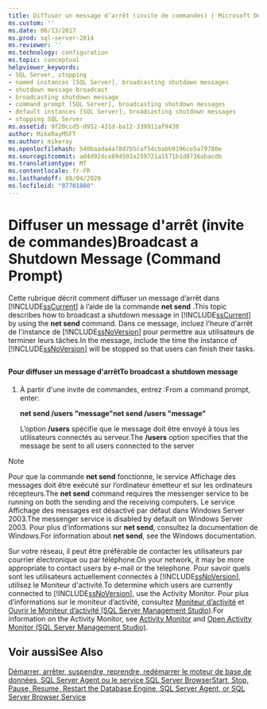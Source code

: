 ```yaml
---
title: Diffuser un message d’arrêt (invite de commandes) | Microsoft Docs
ms.custom: ''
ms.date: 06/13/2017
ms.prod: sql-server-2014
ms.reviewer: ''
ms.technology: configuration
ms.topic: conceptual
helpviewer_keywords:
- SQL Server, stopping
- named instances [SQL Server], broadcasting shutdown messages
- shutdown message broadcast
- broadcasting shutdown message
- command prompt [SQL Server], broadcasting shutdown messages
- default instances [SQL Server], broadcasting shutdown messages
- stopping SQL Server
ms.assetid: 9f20ccd5-d952-431d-ba12-339911af9430
author: MikeRayMSFT
ms.author: mikeray
ms.openlocfilehash: 540baada4a78d7b5caf54cbabb9196ce5a79780e
ms.sourcegitcommit: ad4d92dce894592a259721a1571b1d8736abacdb
ms.translationtype: MT
ms.contentlocale: fr-FR
ms.lasthandoff: 08/04/2020
ms.locfileid: "87701880"
---
```

# <a name="broadcast-a-shutdown-message-command-prompt"></a><span data-ttu-id="492ba-102">Diffuser un message d'arrêt (invite de commandes)</span><span class="sxs-lookup"><span data-stu-id="492ba-102">Broadcast a Shutdown Message (Command Prompt)</span></span>
  <span data-ttu-id="492ba-103">Cette rubrique décrit comment diffuser un message d’arrêt dans [!INCLUDE[ssCurrent](../../includes/sscurrent-md.md)] à l’aide de la commande **net send** .</span><span class="sxs-lookup"><span data-stu-id="492ba-103">This topic describes how to broadcast a shutdown message in [!INCLUDE[ssCurrent](../../includes/sscurrent-md.md)] by using the **net send** command.</span></span> <span data-ttu-id="492ba-104">Dans ce message, incluez l'heure d'arrêt de l'instance de [!INCLUDE[ssNoVersion](../../includes/ssnoversion-md.md)] pour permettre aux utilisateurs de terminer leurs tâches.</span><span class="sxs-lookup"><span data-stu-id="492ba-104">In the message, include the time the instance of [!INCLUDE[ssNoVersion](../../includes/ssnoversion-md.md)] will be stopped so that users can finish their tasks.</span></span>  
  
##  <a name="SSMSProcedure"></a>  
  
#### <a name="to-broadcast-a-shutdown-message"></a><span data-ttu-id="492ba-105">Pour diffuser un message d'arrêt</span><span class="sxs-lookup"><span data-stu-id="492ba-105">To broadcast a shutdown message</span></span>  
  
1.  <span data-ttu-id="492ba-106">À partir d'une invite de commandes, entrez :</span><span class="sxs-lookup"><span data-stu-id="492ba-106">From a command prompt, enter:</span></span>  
  
     <span data-ttu-id="492ba-107">**net send /users "message"**</span><span class="sxs-lookup"><span data-stu-id="492ba-107">**net send /users "message"**</span></span>  
  
     <span data-ttu-id="492ba-108">L’option **/users** spécifie que le message doit être envoyé à tous les utilisateurs connectés au serveur.</span><span class="sxs-lookup"><span data-stu-id="492ba-108">The **/users** option specifies that the message be sent to all users connected to the server</span></span>  
  
> [!NOTE]  
>  <span data-ttu-id="492ba-109">Pour que la commande **net send** fonctionne, le service Affichage des messages doit être exécuté sur l’ordinateur émetteur et sur les ordinateurs récepteurs.</span><span class="sxs-lookup"><span data-stu-id="492ba-109">The **net send** command requires the messenger service to be running on both the sending and the receiving computers.</span></span> <span data-ttu-id="492ba-110">Le service Affichage des messages est désactivé par défaut dans Windows Server 2003.</span><span class="sxs-lookup"><span data-stu-id="492ba-110">The messenger service is disabled by default on Windows Server 2003.</span></span> <span data-ttu-id="492ba-111">Pour plus d’informations sur **net send**, consultez la documentation de Windows.</span><span class="sxs-lookup"><span data-stu-id="492ba-111">For information about **net send**, see the Windows documentation.</span></span>  
  
 <span data-ttu-id="492ba-112">Sur votre réseau, il peut être préférable de contacter les utilisateurs par courrier électronique ou par téléphone.</span><span class="sxs-lookup"><span data-stu-id="492ba-112">On your network, it may be more appropriate to contact users by e-mail or the telephone.</span></span> <span data-ttu-id="492ba-113">Pour savoir quels sont les utilisateurs actuellement connectés à [!INCLUDE[ssNoVersion](../../includes/ssnoversion-md.md)], utilisez le Moniteur d'activité.</span><span class="sxs-lookup"><span data-stu-id="492ba-113">To determine which users are currently connected to [!INCLUDE[ssNoVersion](../../includes/ssnoversion-md.md)], use the Activity Monitor.</span></span> <span data-ttu-id="492ba-114">Pour plus d’informations sur le moniteur d’activité, consultez [Moniteur d’activité](../../relational-databases/performance-monitor/activity-monitor.md) et [Ouvrir le Moniteur d’activité &#40;SQL Server Management Studio&#41;](../../relational-databases/performance-monitor/open-activity-monitor-sql-server-management-studio.md).</span><span class="sxs-lookup"><span data-stu-id="492ba-114">For information on the Activity Monitor, see [Activity Monitor](../../relational-databases/performance-monitor/activity-monitor.md) and [Open Activity Monitor &#40;SQL Server Management Studio&#41;](../../relational-databases/performance-monitor/open-activity-monitor-sql-server-management-studio.md).</span></span>  
  
## <a name="see-also"></a><span data-ttu-id="492ba-115">Voir aussi</span><span class="sxs-lookup"><span data-stu-id="492ba-115">See Also</span></span>  
 [<span data-ttu-id="492ba-116">Démarrer, arrêter, suspendre, reprendre, redémarrer le moteur de base de données, SQL Server Agent ou le service SQL Server Browser</span><span class="sxs-lookup"><span data-stu-id="492ba-116">Start, Stop, Pause, Resume, Restart the Database Engine, SQL Server Agent, or SQL Server Browser Service</span></span>](start-stop-pause-resume-restart-sql-server-services.md)  
  
  
